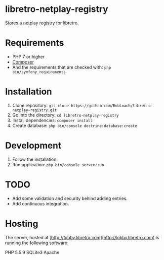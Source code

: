 libretro-netplay-registry
=========================

Stores a netplay registry for libretro.

# Requirements

* PHP 7 or higher
* [Composer](https://getcomposer.org/download/)
* And the requirements that are checked with: `php bin/symfony_requirements`

# Installation

1. Clone repository: `git clone https://github.com/RobLoach/libretro-netplay-registry.git`
2. Go into the directory: `cd libretro-netplay-registry`
3. Install dependencies: `composer install`
4. Create database: `php bin/console doctrine:database:create`

# Development

1. Follow the installation.
2. Run application: `php bin/console server:run`

# TODO

* Add some validation and security behind adding entries.
* Add continuous integration.

# Hosting

The server, hosted at [http://lobby.libretro.com](http://lobby.libretro.com) is running the following software:

PHP 5.5.9
SQLite3
Apache
